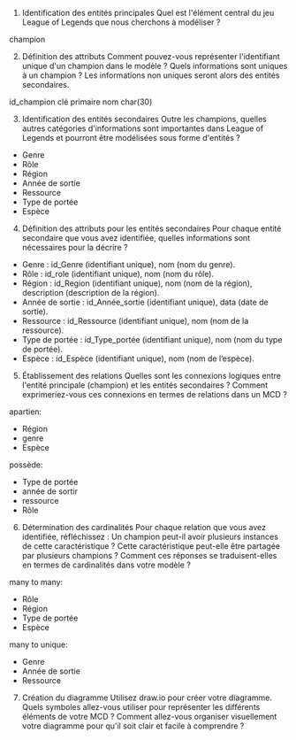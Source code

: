 1. Identification des entités principales
Quel est l'élément central du jeu League of Legends que nous cherchons à modéliser ?

champion

2. Définition des attributs
Comment pouvez-vous représenter l'identifiant unique d'un champion dans le modèle ?
Quels informations sont uniques à un champion ? Les informations non uniques seront alors des entités secondaires.

id_champion clé primaire
nom char(30)

3. Identification des entités secondaires
Outre les champions, quelles autres catégories d'informations sont importantes dans League of Legends et pourront être modélisées sous forme d'entités ?

- Genre
- Rôle
- Région
- Année de sortie
- Ressource
- Type de portée
- Espèce

4. Définition des attributs pour les entités secondaires
Pour chaque entité secondaire que vous avez identifiée, quelles informations sont nécessaires pour la décrire ?

- Genre : id_Genre (identifiant unique), nom (nom du genre).
- Rôle : id_role (identifiant unique), nom (nom du rôle).
- Région : id_Region (identifiant unique), nom (nom de la région), description (description de la région).
- Année de sortie : id_Année_sortie (identifiant unique), data (date de sortie).
- Ressource : id_Ressource (identifiant unique), nom (nom de la ressource).
- Type de portée : id_Type_portée (identifiant unique), nom (nom du type de portée).
- Espèce : id_Espèce (identifiant unique), nom (nom de l’espèce).

5. Établissement des relations
Quelles sont les connexions logiques entre l'entité principale (champion) et les entités secondaires ?
Comment exprimeriez-vous ces connexions en termes de relations dans un MCD ?

apartien:
- Région
- genre
- Espèce

possède:
- Type de portée
- année de sortir
- ressource
- Rôle


6. Détermination des cardinalités
Pour chaque relation que vous avez identifiée, réfléchissez :
Un champion peut-il avoir plusieurs instances de cette caractéristique ?
Cette caractéristique peut-elle être partagée par plusieurs champions ?
Comment ces réponses se traduisent-elles en termes de cardinalités dans votre modèle ?

many to many:
- Rôle
- Région
- Type de portée
- Espèce

many to unique:
- Genre
- Année de sortie
- Ressource




7. Création du diagramme
Utilisez draw.io pour créer votre diagramme. Quels symboles allez-vous utiliser pour représenter les différents éléments de votre MCD ?
Comment allez-vous organiser visuellement votre diagramme pour qu'il soit clair et facile à comprendre ?


